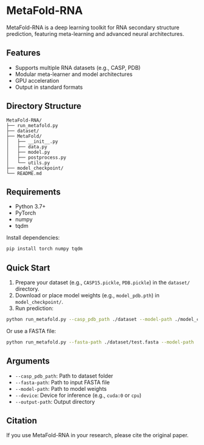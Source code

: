 # MetaFold-RNA

MetaFold-RNA is a deep learning toolkit for RNA secondary structure prediction, featuring meta-learning and advanced neural architectures.

## Features

- Supports multiple RNA datasets (e.g., CASP, PDB)
- Modular meta-learner and model architectures
- GPU acceleration
- Output in standard formats

## Directory Structure

```
MetaFold-RNA/
├── run_metafold.py
├── dataset/
├── MetaFold/
│   ├── __init__.py
│   ├── data.py
│   ├── model.py
│   ├── postprocess.py
│   └── utils.py
├── model_checkpoint/
└── README.md
```

## Requirements

- Python 3.7+
- PyTorch
- numpy
- tqdm

Install dependencies:
```sh
pip install torch numpy tqdm
```

## Quick Start

1. Prepare your dataset (e.g., `CASP15.pickle`, `PDB.pickle`) in the `dataset/` directory.
2. Download or place model weights (e.g., `model_pdb.pth`) in `model_checkpoint/`.
3. Run prediction:

```sh
python run_metafold.py --casp_pdb_path ./dataset --model-path ./model_checkpoint/model_pdb.pth --device cuda:0 --output-path ./output
```

Or use a FASTA file:

```sh
python run_metafold.py --fasta-path ./dataset/test.fasta --model-path ./model_checkpoint/model_pdb.pth --device cuda:0 --output-path ./output
```

## Arguments

- `--casp_pdb_path`: Path to dataset folder
- `--fasta-path`: Path to input FASTA file
- `--model-path`: Path to model weights
- `--device`: Device for inference (e.g., `cuda:0` or `cpu`)
- `--output-path`: Output directory

## Citation

If you use MetaFold-RNA in your research, please cite the original paper.
